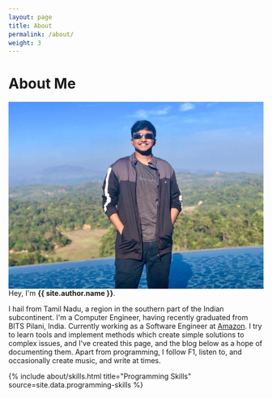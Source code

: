 ```yaml
---
layout: page
title: About
permalink: /about/
weight: 3
---
```


# **About Me**

<div id="container" class="my-2">
    <img src="../assets/img/aboutProfile.jpeg" alt="{{ site.title }}" align="left" class="circle-image wow animated slideInLeft zoomIn" data-wow-delay=".25s">
</div>

Hey, I'm **{{ site.author.name }}**.<br>

I hail from Tamil Nadu, a region in the southern part of the Indian subcontinent. I'm a Computer Engineer, having 
recently graduated from BITS Pilani, India. Currently working as a Software Engineer at 
[Amazon](https://www.aboutamazon.com/). I try to learn tools and implement methods which create simple solutions to 
complex issues, and I've created this page, and the blog below as a hope of documenting them. Apart from programming, 
I follow F1, listen to, and occasionally create music, and write at times.

<div class="row">
{% include about/skills.html title="Programming Skills" source=site.data.programming-skills %}
</div>